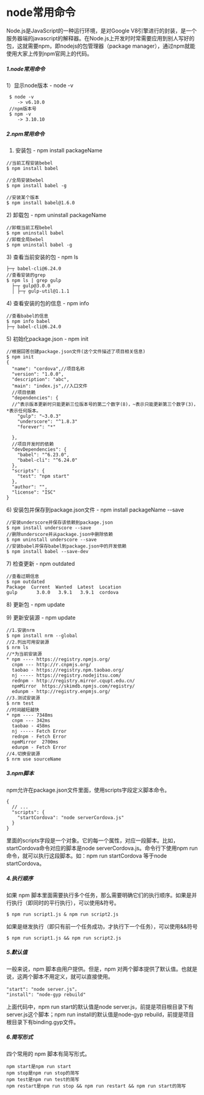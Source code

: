 # node常用命令

Node.js是JavaScript的一种运行环境，是对Google V8引擎进行的封装，是一个服务器端的javascript的解释器。在Node.js上开发时时常需要应用到别人写好的包，这就需要npm，即nodejs的包管理器（package manager），通过npm就能使用大家上传到npm官网上的代码。

##### 1.node常用命令

1）显示node版本 - node -v

```
 $ node -v
    -> v6.10.0
 //npm版本号   
 $ npm -v
    -> 3.10.10
```

##### 2.npm常用命令

1) 安装包 - npm install packageName

```
//当前工程安装bebel
$ npm install babel

//全局安装bebel
$ npm install babel -g

//安装某个版本
$ npm install babel@1.6.0
```

2\) 卸载包 - npm uninstall packageName

```
//卸载当前工程bebel
$ npm uninstall babel
//卸载全局bebel
$ npm uninstall babel -g
```

3\) 查看当前安装的包 - npm ls

```
├─┬ babel-cli@6.24.0
//查看安装的grep
$ npm ls | grep gulp
  ├─┬ gulp@3.0.0
  │ ├─┬ gulp-util@1.1.1
```

4\) 查看安装的包的信息  - npm info

```
//查看babel的信息
$ npm info babel
├─┬ babel-cli@6.24.0
```

5\) 初始化package.json  - npm init

```
//根据回答创建package.json文件(这个文件描述了项目相关信息)
$ npm init
{
  "name": "cordova",//项目名称
  "version": "1.0.0",
  "description": "abc",
  "main": "index.js",//入口文件
  //项目依赖
  "dependencies": {
  //^表示版本更新时只能更新三位版本号的第二个数字(8)，~表示只能更新第三个数字(3)，*表示任何版本。
    "gulp": "~3.0.3"
    "underscore": "^1.8.3"
    "forever": "*"

  },
  //项目开发时的依赖
  "devDependencies": {
    "babel": "^6.23.0",
    "babel-cli": "^6.24.0"
  },
  "scripts": {
    "test": "npm start"
  },
  "author": "",
  "license": "ISC"
}
```

6\) 安装包并保存到package.json文件  - npm install packageName --save

```
//安装underscore并保存该依赖到package.json
$ npm install underscore --save
//删除underscore并从package.json中删除依赖
$ npm uninstall underscore --save
//安装babel并保存babel到package.json中的开发依赖
$ npm install babel --save-dev
```

7\) 检查更新  - npm outdated

```
//查看过期信息
$ npm outdated
Package  Current  Wanted  Latest  Location
gulp       3.0.0   3.9.1   3.9.1  cordova
```

8\) 更新包  - npm update

9\) 更新安装源  - npm update

```
//1.安装nrm
$ npm install nrm --global
//2.列出可用安装源
$ nrm ls
//*为当前安装源
* npm ---- https://registry.npmjs.org/
  cnpm --- http://r.cnpmjs.org/
  taobao - https://registry.npm.taobao.org/
  nj ----- https://registry.nodejitsu.com/
  rednpm - http://registry.mirror.cqupt.edu.cn/
  npmMirror  https://skimdb.npmjs.com/registry/
  edunpm - http://registry.enpmjs.org/
//3.测试安装源
$ nrm test
//时间越短越快
* npm ---- 7348ms
  cnpm --- 342ms
  taobao - 458ms
  nj ----- Fetch Error
  rednpm - Fetch Error
  npmMirror  2700ms
  edunpm - Fetch Error
//4.切换安装源
$ nrm use sourceName
```

##### 3.npm脚本

npm允许在package.json文件里面，使用scripts字段定义脚本命令。

```
{
  // ...
  "scripts": {
    "startCordova": "node serverCordova.js"
  }
}
```

里面的scripts字段是一个对象。它的每一个属性，对应一段脚本。比如，startCordova命令对应的脚本是node serverCordova.js。命令行下使用npm run命令，就可以执行这段脚本。如：npm run startCordova 等于node startCordova。

##### 4.执行顺序

如果 npm 脚本里面需要执行多个任务，那么需要明确它们的执行顺序。如果是并行执行（即同时的平行执行），可以使用&符号。

```
$ npm run script1.js & npm run script2.js
```

如果是继发执行（即只有前一个任务成功，才执行下一个任务），可以使用&&符号

```
$ npm run script1.js && npm run script2.js
```

##### 5.默认值

一般来说，npm 脚本由用户提供。但是，npm 对两个脚本提供了默认值。也就是说，这两个脚本不用定义，就可以直接使用。

```
"start": "node server.js"，
"install": "node-gyp rebuild"
```

上面代码中，npm run start的默认值是node server.js，前提是项目根目录下有server.js这个脚本；npm run install的默认值是node-gyp rebuild，前提是项目根目录下有binding.gyp文件。

##### 6.简写形式

四个常用的 npm 脚本有简写形式。

```
npm start是npm run start
npm stop是npm run stop的简写
npm test是npm run test的简写
npm restart是npm run stop && npm run restart && npm run start的简写
```



